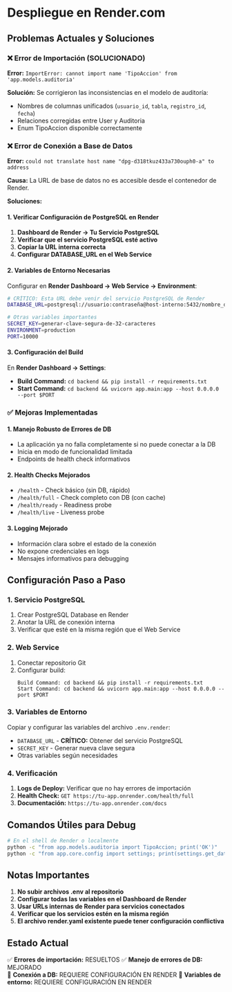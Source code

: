 # Despliegue en Render.com

## Problemas Actuales y Soluciones

### ❌ Error de Importación (SOLUCIONADO)
**Error:** `ImportError: cannot import name 'TipoAccion' from 'app.models.auditoria'`

**Solución:** Se corrigieron las inconsistencias en el modelo de auditoría:
- Nombres de columnas unificados (`usuario_id`, `tabla`, `registro_id`, `fecha`)
- Relaciones corregidas entre User y Auditoria
- Enum TipoAccion disponible correctamente

### ❌ Error de Conexión a Base de Datos
**Error:** `could not translate host name "dpg-d318tkuz433a730ouph0-a" to address`

**Causa:** La URL de base de datos no es accesible desde el contenedor de Render.

**Soluciones:**

#### 1. Verificar Configuración de PostgreSQL en Render
1. **Dashboard de Render → Tu Servicio PostgreSQL**
2. **Verificar que el servicio PostgreSQL esté activo**
3. **Copiar la URL interna correcta**
4. **Configurar DATABASE_URL en el Web Service**

#### 2. Variables de Entorno Necesarias
Configurar en **Render Dashboard → Web Service → Environment**:

```bash
# CRÍTICO: Esta URL debe venir del servicio PostgreSQL de Render
DATABASE_URL=postgresql://usuario:contraseña@host-interno:5432/nombre_db

# Otras variables importantes
SECRET_KEY=generar-clave-segura-de-32-caracteres
ENVIRONMENT=production
PORT=10000
```

#### 3. Configuración del Build
En **Render Dashboard → Settings**:
- **Build Command:** `cd backend && pip install -r requirements.txt`
- **Start Command:** `cd backend && uvicorn app.main:app --host 0.0.0.0 --port $PORT`

### ✅ Mejoras Implementadas

#### 1. Manejo Robusto de Errores de DB
- La aplicación ya no falla completamente si no puede conectar a la DB
- Inicia en modo de funcionalidad limitada
- Endpoints de health check informativos

#### 2. Health Checks Mejorados
- `/health` - Check básico (sin DB, rápido)
- `/health/full` - Check completo con DB (con cache)
- `/health/ready` - Readiness probe
- `/health/live` - Liveness probe

#### 3. Logging Mejorado
- Información clara sobre el estado de la conexión
- No expone credenciales en logs
- Mensajes informativos para debugging

## Configuración Paso a Paso

### 1. Servicio PostgreSQL
1. Crear PostgreSQL Database en Render
2. Anotar la URL de conexión interna
3. Verificar que esté en la misma región que el Web Service

### 2. Web Service
1. Conectar repositorio Git
2. Configurar build:
   ```
   Build Command: cd backend && pip install -r requirements.txt
   Start Command: cd backend && uvicorn app.main:app --host 0.0.0.0 --port $PORT
   ```

### 3. Variables de Entorno
Copiar y configurar las variables del archivo `.env.render`:
- `DATABASE_URL` - **CRÍTICO:** Obtener del servicio PostgreSQL
- `SECRET_KEY` - Generar nueva clave segura
- Otras variables según necesidades

### 4. Verificación
1. **Logs de Deploy:** Verificar que no hay errores de importación
2. **Health Check:** `GET https://tu-app.onrender.com/health/full`
3. **Documentación:** `https://tu-app.onrender.com/docs`

## Comandos Útiles para Debug

```bash
# En el shell de Render o localmente
python -c "from app.models.auditoria import TipoAccion; print('OK')"
python -c "from app.core.config import settings; print(settings.get_database_url(hide_password=True))"
```

## Notas Importantes

1. **No subir archivos .env al repositorio**
2. **Configurar todas las variables en el Dashboard de Render**
3. **Usar URLs internas de Render para servicios conectados**
4. **Verificar que los servicios estén en la misma región**
5. **El archivo render.yaml existente puede tener configuración conflictiva**

## Estado Actual

✅ **Errores de importación:** RESUELTOS
✅ **Manejo de errores de DB:** MEJORADO  
🔄 **Conexión a DB:** REQUIERE CONFIGURACIÓN EN RENDER
🔄 **Variables de entorno:** REQUIERE CONFIGURACIÓN EN RENDER
